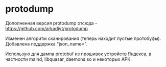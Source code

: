 # protodump

Дополненная версия protodump отсюда - https://github.com/arkadiyt/protodump

Изменен алгоритм сканирования (теперь находит пустые протобуфы). Добавлена поддержка "json_name=".

Использую для дампа protobuf из прошивок устройств Яндекса, в частности maind, libquasar_daemons.so и некоторых APK.